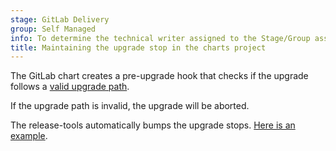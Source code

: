 ```yaml
---
stage: GitLab Delivery
group: Self Managed
info: To determine the technical writer assigned to the Stage/Group associated with this page, see https://handbook.gitlab.com/handbook/product/ux/technical-writing/#assignments
title: Maintaining the upgrade stop in the charts project
---
```


The GitLab chart creates a pre-upgrade hook that checks if the upgrade follows a
[valid upgrade path](https://docs.gitlab.com/update/#upgrade-paths).

If the upgrade path is invalid, the upgrade will be aborted.

The release-tools automatically bumps the upgrade stops. [Here is an example](https://gitlab.com/gitlab-org/charts/gitlab/-/commit/60003f89c8ab633d4e4b16cbc4002c1059627bac).
